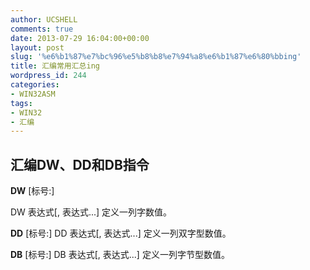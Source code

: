 ```yaml
---
author: UCSHELL
comments: true
date: 2013-07-29 16:04:00+00:00
layout: post
slug: '%e6%b1%87%e7%bc%96%e5%b8%b8%e7%94%a8%e6%b1%87%e6%80%bbing'
title: 汇编常用汇总ing
wordpress_id: 244
categories:
- WIN32ASM
tags:
- WIN32
- 汇编
---
```


## 汇编DW、DD和DB指令

**DW** [标号:] 

DW 表达式[, 表达式...] 定义一列字数值。 

**DD** [标号:] DD 表达式[, 表达式...] 定义一列双字型数值。 

**DB** [标号:] DB 表达式[, 表达式...] 定义一列字节型数值。
